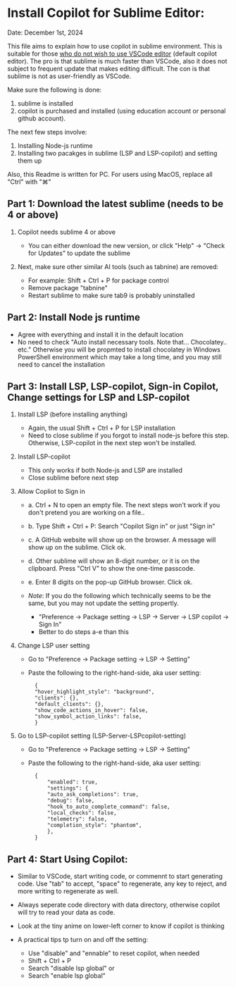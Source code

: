 # Install Copilot for Sublime Editor:

Date: December 1st, 2024


This file aims to explain how to use copilot in sublime environment. This is suitable for those <ins>who do not wish to use VSCode editor</ins> (default copilot editor). The pro is that sublime is much faster than VSCode, also it does not subject to frequent update that makes editing difficult. The con is that sublime is not as user-friendly as VSCode. 


Make sure the following is done: 

1. sublime is installed 
2. copilot is purchased and installed (using education account or personal github account). 

The next few steps involve: 
	
1. Installing Node-js runtime
2. Installing two pacakges in sublime (LSP and LSP-copilot) and setting them up

Also, this Readme is written for PC. For users using MacOS, replace all "Ctrl" with "⌘" 


## Part 1: Download the latest sublime (needs to be 4 or above)

1. Copilot needs sublime 4 or above 
	
	- You can either download the new version, or click "Help" -> "Check for Updates" to update the sublime 
	
2. Next, make sure other similar AI tools (such as tabnine) are removed: 

	- For example: Shift + Ctrl + P for package control 
	- Remove package "tabnine"
	- Restart sublime to make sure tab9 is probably uninstalled



## Part 2: Install Node js runtime 
	

- Agree with everything and install it in the default location
- No need to check "Auto install necessary tools. Note that... Chocolatey.. etc." Otherwise you will be propmted to install chocolatey in Windows PowerShell environment which may take a long time, and you may still need to cancel the installation 



## Part 3: Install LSP, LSP-copilot, Sign-in Copilot, Change settings for LSP and LSP-copilot 

1. Install LSP (before installing anything)

	- Again, the usual Shift + Ctrl + P for LSP installation
	- Need to close sublime if you forgot to install node-js before this step. Otherwise, LSP-copilot in the next step won't be installed.

2. Install LSP-copilot 

 	- This only works if both Node-js and LSP are installed 
	- Close sublime before next step 

3. Allow Copliot to Sign in

	- a. Ctrl + N to open an empty file. The next steps won't work if you don't pretend you are working on a file..
	- b. Type Shift + Ctrl + P: Search "Copilot Sign in" or just "Sign in"
	- c. A GitHub website will show up on the browser. A message will show up on the sublime. Click ok.
	- d. Other sublime will show an 8-digit number, or it is on the clipboard. Press "Ctrl V" to show the one-time passcode.
	- e. Enter 8 digits on the pop-up GitHub browser. Click ok.
	
	- *Note*: If you do the following which technically seems to be the same, but you may not update the setting propertly.
		- "Preference -> Package setting -> LSP -> Server -> LSP copilot -> Sign In" 
		- Better to do steps a-e than this


4. Change LSP user setting

	- Go to "Preference -> Package setting -> LSP -> Setting" 
	- Paste the following to the right-hand-side, aka user setting: 

		 	{
			"hover_highlight_style": "background",
	  		"clients": {},
	  		"default_clients": {},
	  		"show_code_actions_in_hover": false,
	  		"show_symbol_action_links": false,
		   	}
		
5. Go to LSP-copilot setting (LSP-Server-LSPcopilot-setting)

	- Go to "Preference -> Package setting -> LSP -> Setting" 
	- Paste the following to the right-hand-side, aka user setting: 
				
			{ 	
				"enabled": true,
				"settings": {
				"auto_ask_completions": true,
				"debug": false,
				"hook_to_auto_complete_command": false,
				"local_checks": false,
				"telemetry": false,
				"completion_style": "phantom",
				},
		    }

	

## Part 4: Start Using Copilot:
	
- Similar to VSCode, start writing code, or commennt to start generating code. Use "tab" to accept, "space" to regenerate, any key to reject, and more writing to regenerate as well. 

- Always seperate code directory with data directory, otherwise copilot will try to read your data as code.

- Look at the tiny anime on lower-left corner to know if copilot is thinking

- A practical tips tp turn on and off the setting:
	- Use "disable" and "ennable" to reset copilot, when needed 
	- Shift + Ctrl + P 
	- Search "disable lsp global" or 
	- Search "enable lsp global"



